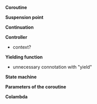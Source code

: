 **Coroutine**

**Suspension point**

**Continuation**

**Controller** 

* context?

**Yielding function**

* unnecessary connotation with "yield"

**State machine**

**Parameters of the coroutine**

**Colambda**